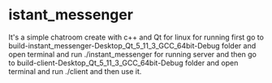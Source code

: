 # istant_messenger
It's a simple chatroom create with c++ and Qt for linux
for running first go to build-instant_messenger-Desktop_Qt_5_11_3_GCC_64bit-Debug folder and open terminal and run ./instant_messenger 
for running server and then go to build-client-Desktop_Qt_5_11_3_GCC_64bit-Debug folder and open terminal and run ./client and then use it.
